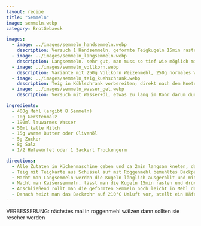 ```yaml
---
layout: recipe
title: "Semmeln"
image: semmeln.webp
category: BrotGebaeck

images:
  - image: ../images/semmeln_handsemmeln.webp
    description: Versuch 1 Handsemmeln. geformte Teigkugeln 15min rasten lassen, dann formen, nochmal 25min im Backrohr rasten lassen, rausnehmen, vorheizen, einsprühen, backen
  - image: ../images/semmeln_langsemmeln.webp
    description: Langsemmeln. sehr gut, man muss so tief wie möglich mit dem Messer reindrücken damit der Spalt erhalten bleibt
  - image: ../images/semmeln_vollkorn.webp
    description: Variante mit 250g Vollkorn Weizenmehl, 250g normales Weizenmehl ist sehr gut
  - image: ../images/semmeln_teig_kuehschrank.webp
    description: Teig in Kühlschrank vorbereiten; direkt nach dem Kneten herausnehmen, rund formen, mit etwas Mehl bestäuben und wieder in Schüssel geben. Mit Frischhaltefolie zudecken. Am nächsten Tag herausnehmen (Teig ist ca doppelt-dreifach so groß) und Kugeln formen etc. wird sehr gut
  - image: ../images/semmeln_wasser_oel.webp
    description: Versuch mit Wasser+Öl, etwas zu lang im Rohr darum dunkel

ingredients:
  - 400g Mehl (ergibt 8 Semmeln)
  - 10g Gerstenmalz
  - 190ml lauwarmes Wasser
  - 50ml kalte Milch
  - 15g warme Butter oder Olivenöl
  - 5g Zucker
  - 8g Salz
  - 1/2 Hefewürfel oder 1 Sackerl Trockengerm

directions:
  - Alle Zutaten in Küchenmaschine geben und ca 2min langsam kneten, danach 6min intensiver kneten. Anschließend den Teig in der Schüsselmitte 20min zugedeckt gehen lassen
  - Teig mit Teigkarte aus Schüssel auf mit Roggenmehl bemehltes Backpapier fallen lassen und 8 Kugeln formen.
  - Macht man Langsemmeln werden die Kugeln länglich ausgerollt und mit dem Griff eines Tafelmessers fest in der Mitte ein Spalt reingedrückt.
  - Macht man Kaisersemmeln, lässt man die Kugeln 15min rasten und drückt sie danach flach und formt Semmeln. [siehe Ofner Video](https://www.youtube.com/watch?v=jAFSIyQ_Ppo)
  - Anschließend rollt man die geformten Semmeln noch leicht in Mehl damit sie nicht zusammenkleben, dreht sie um, besprüht sie mit Wasser (NÄCHSTES MAL NICHT weil sie dadurch sehr klebrig und schwer umzudrehen sind) und lässt sie 25min am Blech mit einem Tuch zugedeckt (oder im Rohr) rasten.
  - Danach heizt man das Backrohr auf 210°C Umluft vor, stellt ein Häferl Wasser rein, dreht die Semmeln wieder um, besprüht sie mit Wasser und gibt sie für ca 15-16min ins Backrohr. Nach dem Rausnehmen nochmal mit Wasser besprühen.
---
```


VERBESSERUNG: nächstes mal in roggenmehl wälzen dann sollten sie rescher werden